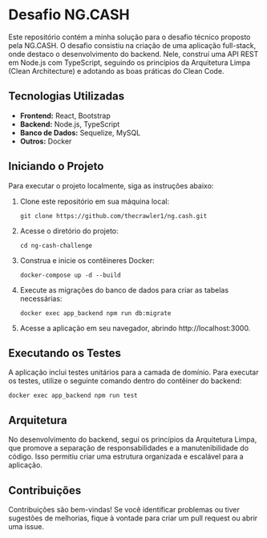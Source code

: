 # Desafio NG.CASH

Este repositório contém a minha solução para o desafio técnico proposto pela NG.CASH. O desafio consistiu na criação de uma aplicação full-stack, onde destaco o desenvolvimento do backend. Nele, construí uma API REST em Node.js com TypeScript, seguindo os princípios da Arquitetura Limpa (Clean Architecture) e adotando as boas práticas do Clean Code.

## Tecnologias Utilizadas

- **Frontend:** React, Bootstrap
- **Backend:** Node.js, TypeScript
- **Banco de Dados:** Sequelize, MySQL
- **Outros:** Docker

## Iniciando o Projeto

Para executar o projeto localmente, siga as instruções abaixo:

1. Clone este repositório em sua máquina local:

    `git clone https://github.com/thecrawler1/ng.cash.git`

2. Acesse o diretório do projeto:

    `cd ng-cash-challenge`

3. Construa e inicie os contêineres Docker:

    `docker-compose up -d --build`

4. Execute as migrações do banco de dados para criar as tabelas necessárias:

    `docker exec app_backend npm run db:migrate`

5. Acesse a aplicação em seu navegador, abrindo http://localhost:3000.

## Executando os Testes

A aplicação inclui testes unitários para a camada de domínio. Para executar os testes, utilize o seguinte comando dentro do contêiner do backend:

`docker exec app_backend npm run test`

## Arquitetura

No desenvolvimento do backend, segui os princípios da Arquitetura Limpa, que promove a separação de responsabilidades e a manutenibilidade do código. Isso permitiu criar uma estrutura organizada e escalável para a aplicação.

## Contribuições

Contribuições são bem-vindas! Se você identificar problemas ou tiver sugestões de melhorias, fique à vontade para criar um pull request ou abrir uma issue.
